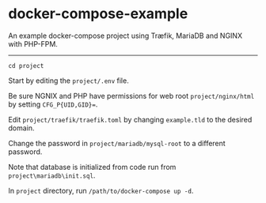 # docker-compose-example
An example docker-compose project using Træfik, MariaDB and NGINX with PHP-FPM.

---

`cd project`

Start by editing the `project/.env` file.

Be sure NGNIX and PHP have permissions for web root `project/nginx/html` by setting `CFG_P{UID,GID}=`.

Edit `project/traefik/traefik.toml` by changing `example.tld` to the desired domain.

Change the password in `project/mariadb/mysql-root` to a different password.

Note that database is initialized from code run from `project\mariadb\init.sql`.

In `project` directory, run `/path/to/docker-compose up -d`.
